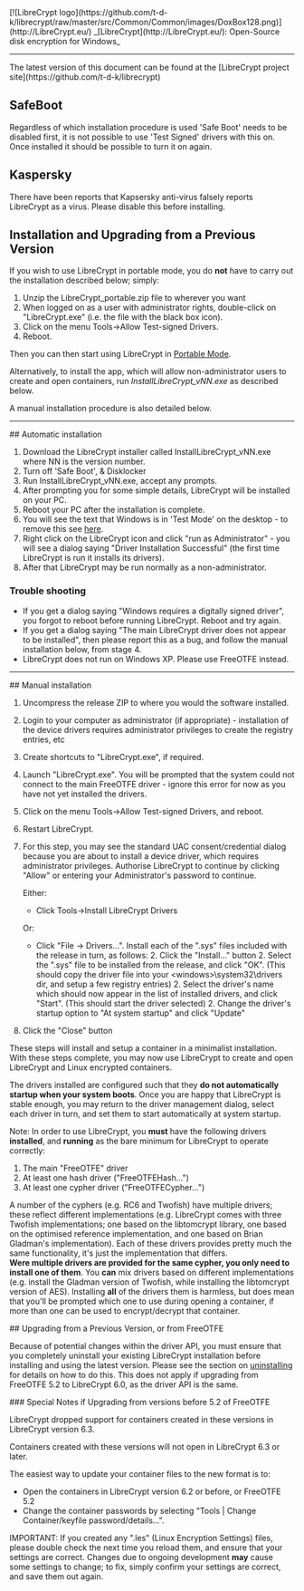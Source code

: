 
<meta content="text/html; charset=UTF-8" http-equiv="Content-Type">
<meta name="keywords" content="disk encryption, security, transparent, AES, plausible deniability, virtual drive, Linux, MS Windows, portable, USB drive, partition">
<meta name="description" content="LibreCrypt: An Open-Source transparent encryption program for PCs. With this software, you can create one or more &quot;containers&quot; on your PC - which appear as disks, anything written to these disks is automatically encrypted before being stored on your hard drive.">

<meta name="author" content="Sarah Dean">
<meta name="copyright" content="Copyright 2004, 2005, 2006, 2007, 2008 Sarah Dean">


<TITLE>Installation and Upgrading from a Previous Version</TITLE>

<link href="https://raw.githubusercontent.com/t-d-k/librecrypt/master/docs/styles_common.css" rel="stylesheet" type="text/css">

<link rel="shortcut icon" href="https://github.com/t-d-k/librecrypt/raw/master/src/Common/Common/images/DoxBox.ico" type="image/x-icon">

<SPAN CLASS="master_link">
[![LibreCrypt logo](https://github.com/t-d-k/librecrypt/raw/master/src/Common/Common/images/DoxBox128.png)](http://LibreCrypt.eu/)
</SPAN>
<SPAN CLASS="master_title">
_[LibreCrypt](http://LibreCrypt.eu/): Open-Source disk encryption for Windows_
</SPAN>

***
<SPAN class="tip">
The latest version of this document can be found at the [LibreCrypt project site](https://github.com/t-d-k/librecrypt)
</SPAN>   

## SafeBoot
Regardless of which installation procedure is used 'Safe Boot' needs to be disabled first, it is not possible to use 'Test Signed' drivers with this on.
Once installed it should be possible to turn it on again.

## Kaspersky
There have been reports that Kapsersky anti-virus falsely reports LibreCrypt as a virus. Please disable this before installing.
          
## Installation and Upgrading from a Previous Version

If you wish to use LibreCrypt in portable mode, you do **not** have to carry out the installation described below; simply:

1. Unzip the LibreCrypt_portable.zip file to wherever you want 
2. When logged on as a user with administrator rights, double-click on "LibreCrypt.exe" (i.e. the file with the black box icon).
3. Click on the menu Tools->Allow Test-signed Drivers.
4. Reboot.

Then you can then start using LibreCrypt in [Portable Mode](portable_mode.md).

Alternatively, to install the app, which will allow non-administrator users to create and open containers, run _InstallLibreCrypt\_vNN.exe_ as described below.

A manual installation procedure is also detailed below.

* * * 
<A NAME="level_3_heading_1">
## Automatic installation
</A>

1. Download the LibreCrypt installer called InstallLibreCrypt_vNN.exe where NN is the version number.
1. Turn off 'Safe Boot', & Disklocker
1. Run InstallLibreCrypt_vNN.exe, accept any prompts.
1. After prompting you for some simple details, LibreCrypt will be installed on your PC.
1. Reboot your PC after the installation is complete.
1. You will see the text that Windows is in 'Test Mode' on the desktop - to remove this see [here](impact_of_kernel_driver_signing.md). 
1. Right click on the LibreCrypt icon and click "run as Administrator" - you will see a dialog saying "Driver Installation Successful" (the first time LibreCrypt is run it installs its drivers).
1. After that LibreCrypt may be run normally as a non-administrator.

### Trouble shooting


* If you get a dialog saying "Windows requires a digitally signed driver", you forgot to reboot before running LibreCrypt. Reboot and try again.
* If you get a dialog saying "The main LibreCrypt driver does not appear to be installed", then please report this as a bug, and follow the manual installation below, from stage 4.
* LibreCrypt does not run on Windows XP. Please use FreeOTFE instead.

* * * 
<A NAME="level_3_heading_2">
## Manual installation
</A>

1. Uncompress the release ZIP to where you would the software installed. 
2. Login to your computer as administrator (if appropriate) - installation of the device drivers requires administrator privileges to create the registry entries, etc
3. Create shortcuts to "LibreCrypt.exe", if required.
4. Launch "LibreCrypt.exe". You will be prompted that the system could not connect to the main FreeOTFE driver - ignore this error for now as you have not yet installed the drivers.
5. Click on the menu Tools->Allow Test-signed Drivers, and reboot.
6. Restart LibreCrypt.
7. For this step, you may see the standard UAC consent/credential dialog because you are about to install a device driver, which requires administrator privileges. 		Authorise LibreCrypt to continue by clicking "Allow" or entering your Administrator's password to continue.

	Either:
	* Click Tools->Install LibreCrypt Drivers
	
	Or:
	* Click "File -> Drivers...". Install each of the ".sys" files included with the release in turn, as follows:
		2. Click the "Install..." button
		2. Select the ".sys" file to be installed from the release, and click "OK". (This should copy the driver file into your &lt;windows&gt;\system32\drivers dir, and setup a few registry entries)
		2. Select the driver's name which should now appear in the list of installed drivers, and click "Start". (This should start the driver selected)
		2. Change the driver's startup option to "At system startup" and click "Update"	
9. Click the "Close" button

These steps will install and setup a container in a minimalist installation. With these steps complete, you may now use LibreCrypt to create and open LibreCrypt and Linux encrypted containers.

The drivers installed are configured such that they **do not automatically startup when your system boots**. Once you are happy that LibreCrypt is stable enough, you may return to the driver management dialog, select each driver in turn, and set them to start automatically at system startup.

Note: In order to use LibreCrypt, you **must** have the following drivers **installed**, and **running** as the bare minimum for LibreCrypt to operate correctly:

  1. The main "FreeOTFE" driver
  1. At least one hash driver ("FreeOTFEHash...")
  1. At least one cypher driver ("FreeOTFECypher...")

A number of the cyphers (e.g. RC6 and Twofish) have multiple drivers; these reflect different implementations (e.g. LibreCrypt comes with three Twofish implementations; one based on the libtomcrypt library, one based on the optimised reference implementation, and one based on Brian Gladman's implementation). Each of these drivers provides pretty much the same functionality, it's just the implementation that differs.	 
**Were multiple drivers are provided for the same cypher, you only need to install one of them**. You **can** mix drivers based on different implementations (e.g. install the Gladman version of Twofish, while installing the libtomcrypt version of AES). Installing **all** of the drivers them is harmless, but does mean that you'll be prompted which one to use during opening a container, if more than one can be used to encrypt/decrypt that container.

<A NAME="level_4_heading_1">
## Upgrading from a Previous Version, or from FreeOTFE
</A>

Because of potential changes within the driver API, you must ensure that you completely uninstall your existing LibreCrypt installation before installing and using the latest version. Please see the section on [uninstalling](uninstalling.md) for details on how to do this.
This does not apply if upgrading from FreeOTFE 5.2 to LibreCrypt 6.0, as the driver API is the same.

<A NAME="level_5_heading_1">
### Special Notes if Upgrading from versions before 5.2 of FreeOTFE
</A>

LibreCrypt dropped support for containers created in these versions in LibreCrypt version 6.3.

Containers created with these versions will not open in LibreCrypt 6.3 or later.

The easiest way to update your container files to the new format is to:
* Open the containers in LibreCrypt version 6.2 or before, or FreeOTFE 5.2
* Change the container passwords by selecting "Tools | Change Container/keyfile password/details...".

IMPORTANT: If you created any ".les" (Linux Encryption Settings) files, please double check the next time you reload them, and ensure that your settings are correct. Changes due to ongoing development **may** cause some settings to change; to fix, simply confirm your settings are correct, and save them out again.




